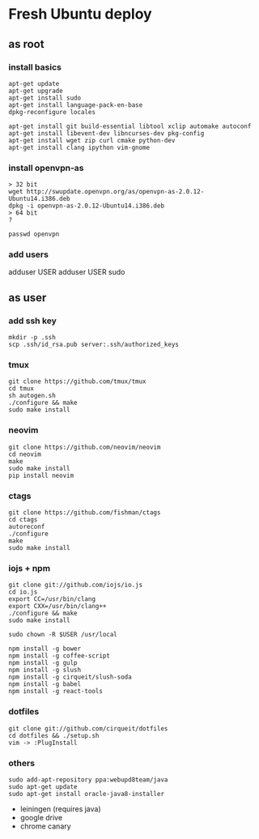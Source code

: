 # Fresh Ubuntu deploy

## as root

### install basics
    
    apt-get update
    apt-get upgrade
    apt-get install sudo
    apt-get install language-pack-en-base
    dpkg-reconfigure locales
    
    apt-get install git build-essential libtool xclip automake autoconf
    apt-get install libevent-dev libncurses-dev pkg-config
    apt-get install wget zip curl cmake python-dev
    apt-get install clang ipython vim-gnome
 

### install openvpn-as

    > 32 bit
    wget http://swupdate.openvpn.org/as/openvpn-as-2.0.12-Ubuntu14.i386.deb
    dpkg -i openvpn-as-2.0.12-Ubuntu14.i386.deb
    > 64 bit
    ?

    passwd openvpn

### add users

  adduser USER
  adduser USER sudo

## as user

### add ssh key

    mkdir -p .ssh
    scp .ssh/id_rsa.pub server:.ssh/authorized_keys

### tmux

    git clone https://github.com/tmux/tmux
    cd tmux
    sh autogen.sh
    ./configure && make
    sudo make install

### neovim

    git clone https://github.com/neovim/neovim
    cd neovim
    make
    sudo make install
    pip install neovim

### ctags

    git clone https://github.com/fishman/ctags
    cd ctags
    autoreconf
    ./configure
    make
    sudo make install

### iojs + npm

    git clone git://github.com/iojs/io.js
    cd io.js
    export CC=/usr/bin/clang
    export CXX=/usr/bin/clang++
    ./configure && make
    sudo make install
    
    sudo chown -R $USER /usr/local

    npm install -g bower
    npm install -g coffee-script
    npm install -g gulp
    npm install -g slush
    npm install -g cirqueit/slush-soda
    npm install -g babel
    npm install -g react-tools

### dotfiles
    
    git clone git://github.com/cirqueit/dotfiles
    cd dotfiles && ./setup.sh
    vim -> :PlugInstall

### others

    sudo add-apt-repository ppa:webupd8team/java
    sudo apt-get update
    sudo apt-get install oracle-java8-installer

- leiningen (requires java)
- google drive
- chrome canary
